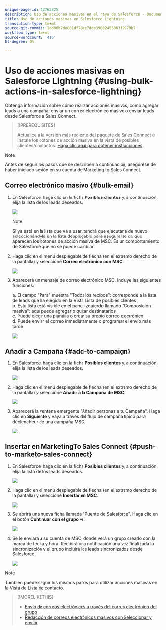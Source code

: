 ```yaml
---
unique-page-id: 42762825
description: Uso de acciones masivas en el rayo de Salesforce - Documentos de marketing - Documentación del producto
title: Uso de acciones masivas en Salesforce Lightning
translation-type: tm+mt
source-git-commit: 1dd80b7de801df78ac7dde39002455063f9979b7
workflow-type: tm+mt
source-wordcount: '416'
ht-degree: 0%

---
```



# Uso de acciones masivas en Salesforce Lightning {#using-bulk-actions-in-salesforce-lightning}

Obtenga información sobre cómo realizar acciones masivas, como agregar leads a una campaña, enviar un correo electrónico masivo o enviar leads desde Salesforce a Sales Connect.

>[!PREREQUISITES]
>
>Actualice a la versión más reciente del paquete de Sales Connect e instale los botones de acción masiva en la vista de posibles clientes/contactos. [Haga clic aquí para obtener instrucciones](https://s3.amazonaws.com/tout-user-store/salesforce/assets/SF+Guide+for+Lightning.pdf).

>[!NOTE]
>
>Antes de seguir los pasos que se describen a continuación, asegúrese de haber iniciado sesión en su cuenta de Marketing to Sales Connect.

## Correo electrónico masivo {#bulk-email}

1. En Salesforce, haga clic en la ficha **Posibles clientes** y, a continuación, elija la lista de los leads deseados.

   ![](assets/one-6.png)

   >[!NOTE]
   >
   >Si ya está en la lista que va a usar, tendrá que ejecutarla de nuevo seleccionándola en la lista desplegable para asegurarse de que aparecen los botones de acción masiva de MSC. Es un comportamiento de Salesforce que no se puede cambiar.

1. Haga clic en el menú desplegable de flecha (en el extremo derecho de la pantalla) y seleccione **Correo electrónico con MSC**.

   ![](assets/two-6.png)

1. Aparecerá un mensaje de correo electrónico MSC. Incluye las siguientes funciones:

   a. El campo &quot;Para&quot; muestra &quot;Todos los recibos&quot;: corresponde a la lista de leads que ha elegido en la Vista Lista de posibles clientes\
   b. Esta lista está visible en el panel izquierdo llamado &quot;Composición masiva&quot;: aquí puede agregar o quitar destinatarios\
   c. Puede elegir una plantilla o crear su propio correo electrónico\
   d. Puede enviar el correo inmediatamente o programar el envío más tarde

   ![](assets/three-5.png)

## Añadir a Campaña {#add-to-campaign}

1. En Salesforce, haga clic en la ficha **Posibles clientes** y, a continuación, elija la lista de los leads deseados.

   ![](assets/four-4.png)

1. Haga clic en el menú desplegable de flecha (en el extremo derecho de la pantalla) y seleccione **Añadir a la Campaña de MSC**.

   ![](assets/five-4.png)

1. Aparecerá la ventana emergente &quot;Añadir personas a tu Campaña&quot;. Haga clic en **Siguiente** y vaya a través del flujo de campaña típico para déclencheur de una campaña MSC.

   ![](assets/six-1.png)

## Insertar en MarketingTo Sales Connect {#push-to-marketo-sales-connect}

1. En Salesforce, haga clic en la ficha **Posibles clientes** y, a continuación, elija la lista de los leads deseados.

   ![](assets/seven-2.png)

1. Haga clic en el menú desplegable de flecha (en el extremo derecho de la pantalla) y seleccione **Insertar en MSC**.

   ![](assets/eight-2.png)

1. Se abrirá una nueva ficha llamada &quot;Puente de Salesforce&quot;. Haga clic en el botón **Continuar con el grupo →**.

   ![](assets/nine-2.png)

1. Se le enviará a su cuenta de MSC, donde verá un grupo creado con la marca de fecha y hora. Recibirá una notificación una vez finalizada la sincronización y el grupo incluirá los leads sincronizados desde Salesforce.

   ![](assets/ten-1.png)

>[!NOTE]
>
>También puede seguir los mismos pasos para utilizar acciones masivas en la Vista de Lista de contacto.

>[!MORELIKETHIS]
>
>* [Envío de correos electrónicos a través del correo electrónico del grupo](/help/marketo/product-docs/marketo-sales-connect/email/using-the-compose-window/sending-emails-via-group-email.md)
>* [Redacción de correos electrónicos masivos con Seleccionar y enviar](/help/marketo/product-docs/marketo-sales-connect/email/using-the-compose-window/composing-bulk-emails-with-select-and-send.md#sending-emails)

